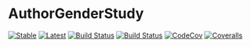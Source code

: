 # AuthorGenderStudy

[![Stable](https://img.shields.io/badge/docs-stable-blue.svg)](https://oxinabox.github.io/AuthorGenderStudy.jl/stable)
[![Latest](https://img.shields.io/badge/docs-latest-blue.svg)](https://oxinabox.github.io/AuthorGenderStudy.jl/latest)
[![Build Status](https://travis-ci.org/oxinabox/AuthorGenderStudy.jl.svg?branch=master)](https://travis-ci.org/oxinabox/AuthorGenderStudy.jl)
[![Build Status](https://ci.appveyor.com/api/projects/status/github/oxinabox/AuthorGenderStudy.jl?svg=true)](https://ci.appveyor.com/project/oxinabox/AuthorGenderStudy-jl)
[![CodeCov](https://codecov.io/gh/oxinabox/AuthorGenderStudy.jl/branch/master/graph/badge.svg)](https://codecov.io/gh/oxinabox/AuthorGenderStudy.jl)
[![Coveralls](https://coveralls.io/repos/github/oxinabox/AuthorGenderStudy.jl/badge.svg?branch=master)](https://coveralls.io/github/oxinabox/AuthorGenderStudy.jl?branch=master)
